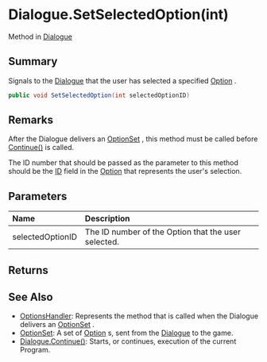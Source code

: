 # Dialogue.SetSelectedOption(int)

Method in [Dialogue](/api/csharp/yarn.dialogue.md)

## Summary


Signals to the  <a href="yarn.dialogue.md">Dialogue</a>  that the user has
selected a specified  <a href="yarn.optionset.option.md">Option</a> .


```csharp
public void SetSelectedOption(int selectedOptionID)
```

## Remarks


After the Dialogue delivers an  <a href="yarn.optionset.md">OptionSet</a> , this
method must be called before  <a href="yarn.dialogue.continue.md">Continue()</a>  is called.

The ID number that should be passed as the parameter to this
method should be the  <a href="yarn.optionset.option.id.md">ID</a>  field in
the  <a href="yarn.optionset.option.md">Option</a>  that represents the user's
selection.


## Parameters

|Name|Description|
|:---|:---|
|selectedOptionID|The ID number of the Option that the user selected.|

## Returns



## See Also

* [OptionsHandler](/api/csharp/yarn.optionshandler.md): Represents the method that is called when the Dialogue delivers an <a href="yarn.optionset.md">OptionSet</a> .
* [OptionSet](/api/csharp/yarn.optionset.md): A set of  <a href="yarn.optionset.option.md">Option</a> s, sent from the  <a href="yarn.dialogue.md">Dialogue</a>  to the game.
* [Dialogue.Continue\()](/api/csharp/yarn.dialogue.continue.md): Starts, or continues, execution of the current Program.

